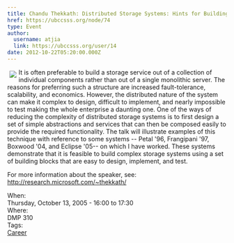 ```yaml
---
title: Chandu Thekkath: Distributed Storage Systems: Hints for Building them when you can't dodge them 
href: https://ubccsss.org/node/74
type: Event
author:
  username: atjia
  link: https://ubccsss.org/user/14
date: 2012-10-22T05:20:00.000Z
---
```


<div class="field field-name-body field-type-text-with-summary field-label-hidden"><div class="field-items"><div class="field-item even"><p><img src="/files/Chandu.jpg" align="left" vspace="5" hspace="5">It is often preferable to build a storage service out of a collection of individual components rather than out of a single monolithic server. The reasons for preferring such a structure are increased fault-tolerance, scalability, and economics. However, the distributed nature of the system can make it complex to design, difficult to implement, and nearly impossible to test making the whole enterprise a daunting one. One of the ways of reducing the complexity of distributed storage systems is to first design a set of simple abstractions and services that can then be composed easily to provide the required functionality. The talk will illustrate examples of this technique with reference to some systems -- Petal &apos;96, Frangipani &apos;97, Boxwood &apos;04, and Eclipse &apos;05-- on which I have worked. These systems demonstrate that it is feasible to build complex storage systems using a set of building blocks that are easy to design, implement, and test. </p>
<p>For more information about the speaker, see:  <a href="http://research.microsoft.com/~thekkath/">http://research.microsoft.com/~thekkath/</a></p>
<!--break--></div></div></div><div class="field field-name-field-dates field-type-datetime field-label-above"><div class="field-label">When:&#xA0;</div><div class="field-items"><div class="field-item even"><span class="date-display-single">Thursday, October 13, 2005 - <span class="date-display-range"><span class="date-display-start">16:00</span> to <span class="date-display-end">17:30</span></span></span></div></div></div><div class="field field-name-field-location field-type-text field-label-above"><div class="field-label">Where:&#xA0;</div><div class="field-items"><div class="field-item even">DMP 310</div></div></div>    <footer>
    <div class="field field-name-field-tags field-type-taxonomy-term-reference field-label-above"><div class="field-label">Tags:&#xA0;</div><div class="field-items"><div class="field-item even"><a href="/career">Career</a></div></div></div>      </footer>